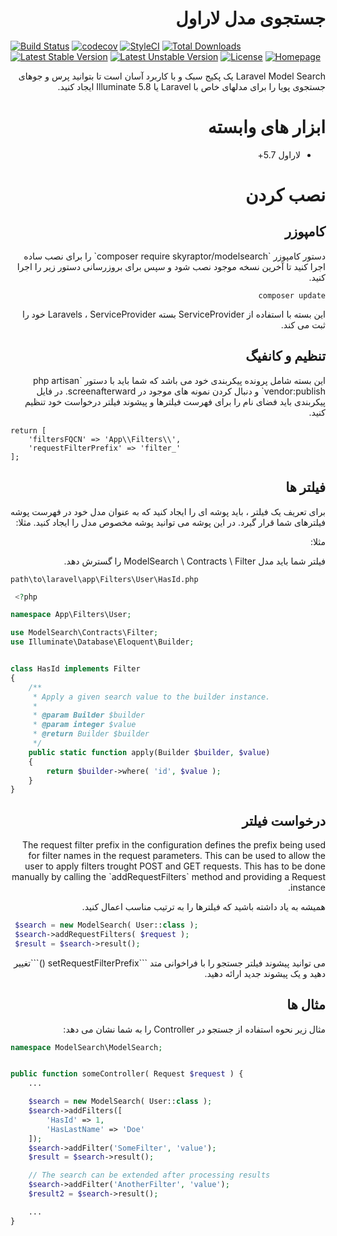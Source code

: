 <div dir="rtl" style="direction:rtl;text-align:right;">
<h1>جستجوی مدل لاراول</h1>
</div>

[![Build Status](https://travis-ci.org/bumbummen99/laravel-modelsearch.png?branch=master)](https://travis-ci.org/bumbummen99/laravel-modelsearch)
[![codecov](https://codecov.io/gh/bumbummen99/laravel-modelsearch/branch/master/graph/badge.svg)](https://codecov.io/gh/bumbummen99/laravel-modelsearch)
[![StyleCI](https://styleci.io/repos/159666547/shield?branch=master)](https://styleci.io/repos/159666547)
[![Total Downloads](https://poser.pugx.org/skyraptor/modelsearch/downloads.png)](https://packagist.org/packages/skyraptor/modelsearch)
[![Latest Stable Version](https://poser.pugx.org/skyraptor/modelsearch/v/stable)](https://packagist.org/packages/skyraptor/modelsearch)
[![Latest Unstable Version](https://poser.pugx.org/skyraptor/modelsearch/v/unstable)](https://packagist.org/packages/skyraptor/modelsearch)
[![License](https://poser.pugx.org/skyraptor/modelsearch/license)](https://packagist.org/packages/skyraptor/modelsearch)
[![Homepage](https://img.shields.io/badge/homepage-skyraptor.eu-informational.svg?style=flat&logo=appveyor)](https://skyraptor.eu)

<div dir="rtl" style="direction:rtl;text-align:right;">
<p>
 Laravel Model Search یک پکیج سبک و با کاربرد آسان است تا بتوانید پرس و جوهای جستجوی پویا را برای مدلهای خاص با Laravel یا Illuminate 5.8 ایجاد کنید.
</p>
</div>

<div dir="rtl" style="direction:rtl;text-align:right;">
 <h1>ابزار های وابسته</h1>

- لاراول 5.7+

</div>
<div dir="rtl" style="direction:rtl;text-align:right;">
 <h1> نصب کردن</h1>
 <h2> کامپوزر</h2>

<p>
دستور کامپوزر  `composer require skyraptor/modelsearch` را برای نصب ساده اجرا کنید تا آخرین نسخه موجود نصب شود و سپس برای بروزرسانی دستور زیر را اجرا کنید.
 
`composer update`

این بسته با استفاده از ServiceProvider بسته Laravels ، ServiceProvider خود را ثبت می کند.
</p>
</div>
<div dir="rtl" style="direction:rtl;text-align:right;">
<h2>تنظیم و کانفیگ</h2>
<p>
این بسته شامل پرونده پیکربندی خود می باشد که شما باید با دستور `php artisan vendor:publish` و دنبال کردن نمونه های موجود در screenafterward. در فایل پیکربندی باید فضای نام را برای فهرست فیلترها و پیشوند فیلتر درخواست خود تنظیم کنید.
 </p>
 </div>

```
return [
    'filtersFQCN' => 'App\\Filters\\',
    'requestFilterPrefix' => 'filter_'
];
 ```

<div dir="rtl" style="direction:rtl;text-align:right;">
<h2>فیلتر ها</h2>
<p>
برای تعریف یک فیلتر ، باید پوشه ای را ایجاد کنید که به عنوان مدل خود در فهرست پوشه فیلترهای شما قرار گیرد. در این پوشه می توانید پوشه مخصوص مدل را ایجاد کنید. مثلا:

مثلا:


فیلتر شما باید مدل ModelSearch \ Contracts \ Filter را گسترش دهد.

</p>
</div>

`path\to\laravel\app\Filters\User\HasId.php` 

```php
 <?php

namespace App\Filters\User;

use ModelSearch\Contracts\Filter;
use Illuminate\Database\Eloquent\Builder;


class HasId implements Filter
{
    /**
     * Apply a given search value to the builder instance.
     *
     * @param Builder $builder
     * @param integer $value
     * @return Builder $builder
     */
    public static function apply(Builder $builder, $value)
    {
        return $builder->where( 'id', $value );
    }
}
 ```

<div dir="rtl" style="direction:rtl;text-align:right;">
<h2>درخواست فیلتر</h2>

<p>
The request filter prefix  in the configuration defines the prefix being used for filter names in the request parameters. This can be used to allow the user to apply filters trought POST and GET requests. This has to be done manually by calling the `addRequestFilters` method and providing a Request instance.

همیشه به یاد داشته باشید که فیلترها را به ترتیب مناسب اعمال کنید.
</p>
</div>

```php
 $search = new ModelSearch( User::class );
 $search->addRequestFilters( $request );
 $result = $search->result();
 ```

<div dir="rtl" style="direction:rtl;text-align:right;">
<p dir="rtl">
می توانید پیشوند فیلتر جستجو را با فراخوانی متد  ```setRequestFilterPrefix ()```تغییر دهید و یک پیشوند جدید ارائه دهید.
</p>
<h2>مثال ها</h2>

<p dir="rtl">
مثال زیر نحوه استفاده از جستجو در Controller را به شما نشان می دهد:
</p>
</div>


```php
namespace ModelSearch\ModelSearch;


public function someController( Request $request ) {
    ...

    $search = new ModelSearch( User::class );
    $search->addFilters([
        'HasId' => 1,
        'HasLastName' => 'Doe'
    ]);
    $search->addFilter('SomeFilter', 'value');
    $result = $search->result();

    // The search can be extended after processing results
    $search->addFilter('AnotherFilter', 'value');
    $result2 = $search->result();

    ...
}
```
